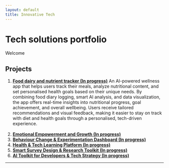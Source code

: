 ```yaml
---
layout: default
title: Innovative Tech 
---
```


# Tech solutions portfolio 

Welcome 

## Projects

1. [**Food dairy and nutrient tracker (In progress)**](https://github.com/stuti222/Food-dairy-and-nutrient-tracker) 
An AI-powered wellness app that helps users track their meals, analyze nutritional content, and set personalised health goals based on their unique needs. By combining food diary logging, smart AI analysis, and data visualization, the app offers real-time insights into nutritional progress, goal achievement, and overall wellbeing. Users receive tailored recommendations and visual feedback, making it easier to stay on track with diet and health goals through a personalised, tech-driven experience.
<br><br>
2. [**Emotional Empowerment and Growth (In progress)**](https://github.com/stuti222/Emotional-Empowerment-and-Growth/tree/main) 
3. [**Behaviour Change & Experimentation Dashboard (In progress)**](https://github.com/stuti222/Behaviour-Change-Experimentation-Dashboard/tree/main)
4. [**Health & Tech Learning Platform (In progress)**](https://github.com/stuti222/Health-Tech-Learning-Platform/tree/main)
5. [**Smart Survey Design & Research Toolkit (In progress)**](https://github.com/stuti222/Smart-Survey-Design-Research-Toolkit)
6. [**AI Toolkit for Developers & Tech Strategy (In progress)**](https://github.com/stuti222/AI-Toolkit-for-Developers-Tech-Strategy/tree/main)

---



